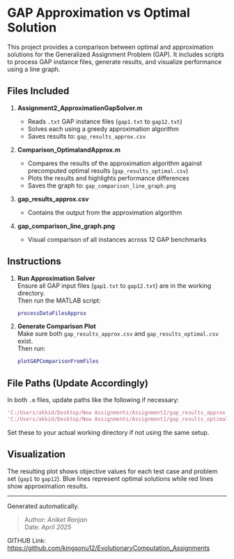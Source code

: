 
# GAP Approximation vs Optimal Solution

This project provides a comparison between optimal and approximation solutions for the Generalized Assignment Problem (GAP). It includes scripts to process GAP instance files, generate results, and visualize performance using a line graph.

## Files Included

1. **Assignment2_ApproximationGapSolver.m**  
   - Reads `.txt` GAP instance files (`gap1.txt` to `gap12.txt`)
   - Solves each using a greedy approximation algorithm
   - Saves results to: `gap_results_approx.csv`

2. **Comparison_OptimalandApprox.m**  
   - Compares the results of the approximation algorithm against precomputed optimal results (`gap_results_optimal.csv`)
   - Plots the results and highlights performance differences
   - Saves the graph to: `gap_comparison_line_graph.png`

3. **gap_results_approx.csv**  
   - Contains the output from the approximation algorithm

4. **gap_comparison_line_graph.png**  
   - Visual comparison of all instances across 12 GAP benchmarks

## Instructions

1. **Run Approximation Solver**  
   Ensure all GAP input files (`gap1.txt` to `gap12.txt`) are in the working directory.  
   Then run the MATLAB script:
   ```matlab
   processDataFilesApprox
   ```

2. **Generate Comparison Plot**  
   Make sure both `gap_results_approx.csv` and `gap_results_optimal.csv` exist.  
   Then run:
   ```matlab
   plotGAPComparisonFromFiles
   ```

## File Paths (Update Accordingly)

In both `.m` files, update paths like the following if necessary:
```matlab
'C:/Users/akkid/Desktop/New Assignments/Assignment2/gap_results_approx.csv'
'C:/Users/akkid/Desktop/New Assignments/Assignment1/gap_results_optimal.csv'
```

Set these to your actual working directory if not using the same setup.

## Visualization

The resulting plot shows objective values for each test case and problem set (`gap1` to `gap12`). Blue lines represent optimal solutions while red lines show approximation results.

---
Generated automatically.

> Author: *Aniket Ranjan*  
> Date: *April 2025*

GITHUB Link: https://github.com/kingsonu12/EvolutionaryComputation_Assignments
